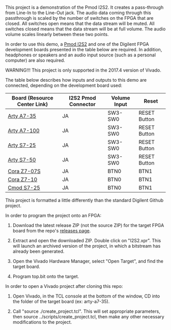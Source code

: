 This project is a demonstration of the Pmod I2S2. It creates a pass-through from Line-In to the Line-Out jack. The audio data coming through this passthrough is scaled by the number of switches on the FPGA that are closed. All switches open means that the data stream will be muted. All switches closed means that the data stream will be at full volume. The audio volume scales linearly between these two points.

In order to use this demo, a [Pmod I2S2](reference.digilentinc.com/reference/pmod/pmod-i2s2/start) and one of the Digilent FPGA development boards presented in the table below are required. In addition, headphones or speakers and an audio input source (such as a personal computer) are also required.

WARNING!!! This project is only supported in the 2017.4 version of Vivado.

The table below describes how inputs and outputs to this demo are connected, depending on the development board used:

| Board (Resource Center Link) | I2S2 Pmod Connector | Volume Input | Reset        |
| ---------------------------- | ------------------- | ------------ | ------------ |
| [Arty A7-35](https://reference.digilentinc.com/reference/programmable-logic/arty/start)  | JA                  | SW3-SW0      | RESET Button |
| [Arty A7-100](https://reference.digilentinc.com/reference/programmable-logic/arty/start) | JA                  | SW3-SW0      | RESET Button |
| [Arty S7-25](https://reference.digilentinc.com/reference/programmable-logic/arty-s7/start)  | JA                  | SW3-SW0      | RESET Button |
| [Arty S7-50](https://reference.digilentinc.com/reference/programmable-logic/arty-s7/start)  | JA                  | SW3-SW0      | RESET Button |
| [Cora Z7-07S](https://reference.digilentinc.com/reference/programmable-logic/cora-z7/start) | JA                  | BTN0         | BTN1         |
| [Cora Z7-10](https://reference.digilentinc.com/reference/programmable-logic/cora-z7/start)  | JA                  | BTN0         | BTN1         |
| [Cmod S7-25](https://reference.digilentinc.com/reference/programmable-logic/cmod-s7/start)  | JA                  | BTN0         | BTN1         |

This project is formatted a little differently than the standard Digilent Github project.

In order to program the project onto an FPGA:

1. 	Download the latest release ZIP (not the source ZIP) for the target FPGA board from the repo's [releases page](https://github.com/artvvb/Pmod-I2S2/releases).

2. 	Extract and open the downloaded ZIP. Double click on "I2S2.xpr". This will launch an archived version of the project, in which a bitstream has already been generated.

3. 	Open the Vivado Hardware Manager, select "Open Target", and find the target board.

4.  Program top.bit onto the target.
	
In order to open a Vivado project after cloning this repo:

1.  Open Vivado, in the TCL console at the bottom of the window, CD into the folder of the target board (ex: arty-a7-35).

2.  Call "source ./create_project.tcl". This will set appropriate parameters, then source ../scripts/create_project.tcl, then make any other necessary modifications to the project.
